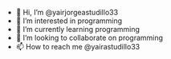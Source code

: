 - 👋 Hi, I’m @yairjorgeastudillo33
- 👀 I’m interested in programming
- 🌱 I’m currently learning programming
- 💞️ I’m looking to collaborate on programming
- 📫 How to reach me @yairastudillo33

<!---
yairjorgeastudillo33/yairjorgeastudillo33 is a ✨ special ✨ repository because its `README.md` (this file) appears on your GitHub profile.
You can click the Preview link to take a look at your changes.
--->
